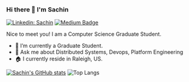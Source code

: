 ### Hi there 👋 I'm Sachin

[![Linkedin: Sachin](https://img.shields.io/badge/-Sachin-blue?style=flat-square&logo=Linkedin&logoColor=white&link=https://www.linkedin.com/in/sachin-r-d-23140b162/)](https://www.linkedin.com/in/sachin-r-d-23140b162/)
[![Medium Badge](https://img.shields.io/badge/-@sachinrd199-03a57a?style=flat-square&labelColor=000000&logo=Medium&link=https://medium.com/@sachinrd199)](https://medium.com/@sachinrd199)

Nice to meet you! I am a Computer Science Graduate Student.

- 🔭 I’m currently a Graduate Student.
- 💬 Ask me about Distributed Systems, Devops, Platform Engineering
- 🏠 I currently reside in Raleigh, US.
  
[![Sachin's GitHub stats](https://github-readme-stats-cyan-iota-11.vercel.app/api?username=sachindoddaguni&hide=stars&rank_icon=percentile&hide_rank=true&include_all_commits=true&show=prs_merged&show_icons=true)](https://github.com/sachindoddaguni/github-readme-stats)
![Top Langs](https://github-readme-stats-cyan-iota-11.vercel.app/api/top-langs/?username=sachindoddaguni&hide_progress=true&langs_count=10&hide=HTML,CSS)





